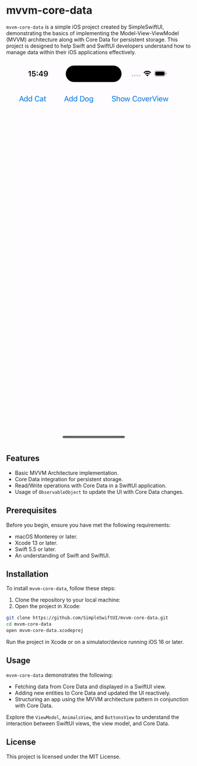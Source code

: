 # mvvm-core-data

`mvvm-core-data` is a simple iOS project created by SimpleSwiftUI, demonstrating the basics of implementing the Model-View-ViewModel (MVVM) architecture along with Core Data for persistent storage. This project is designed to help Swift and SwiftUI developers understand how to manage data within their iOS applications effectively.

![mvvm-core-data screen recording](screen-capture/mvvm-core-data.gif)

## Features

- Basic MVVM Architecture implementation.
- Core Data integration for persistent storage.
- Read/Write operations with Core Data in a SwiftUI application.
- Usage of `ObservableObject` to update the UI with Core Data changes.

## Prerequisites

Before you begin, ensure you have met the following requirements:

- macOS Monterey or later.
- Xcode 13 or later.
- Swift 5.5 or later.
- An understanding of Swift and SwiftUI.

## Installation

To install `mvvm-core-data`, follow these steps:

1. Clone the repository to your local machine:
2. Open the project in Xcode:
```bash
git clone https://github.com/SimpleSwiftUI/mvvm-core-data.git
cd mvvm-core-data
open mvvm-core-data.xcodeproj
```
Run the project in Xcode or on a simulator/device running iOS 16 or later.

## Usage

`mvvm-core-data` demonstrates the following:

- Fetching data from Core Data and displayed in a SwiftUI view.
- Adding new entities to Core Data and updated the UI reactively.
- Structuring an app using the MVVM architecture pattern in conjunction with Core Data.

Explore the `ViewModel`, `AnimalsView`, and `ButtonsView` to understand the interaction between SwiftUI views, the view model, and Core Data.

## License

This project is licensed under the MIT License.
